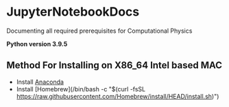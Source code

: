 # JupyterNotebookDocs
Documenting all required prerequisites for Computational Physics

 **Python version 3.9.5**

## Method For Installing on X86_64 Intel based MAC
* Install [Anaconda](https://www.anaconda.com/products/individual) 
* Install [Homebrew](/bin/bash -c "$(curl -fsSL https://raw.githubusercontent.com/Homebrew/install/HEAD/install.sh)")